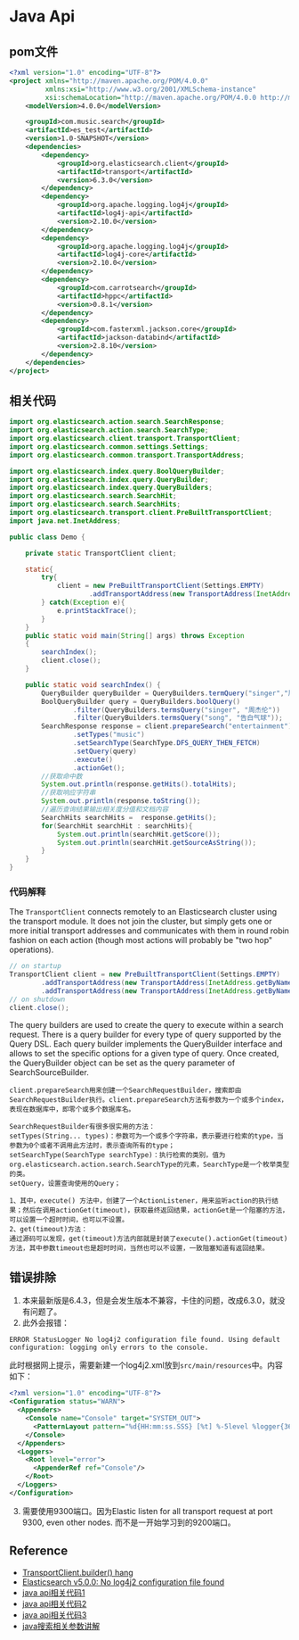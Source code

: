 # Java Api

## pom文件

```xml
<?xml version="1.0" encoding="UTF-8"?>
<project xmlns="http://maven.apache.org/POM/4.0.0"
         xmlns:xsi="http://www.w3.org/2001/XMLSchema-instance"
         xsi:schemaLocation="http://maven.apache.org/POM/4.0.0 http://maven.apache.org/xsd/maven-4.0.0.xsd">
    <modelVersion>4.0.0</modelVersion>

    <groupId>com.music.search</groupId>
    <artifactId>es_test</artifactId>
    <version>1.0-SNAPSHOT</version>
    <dependencies>
        <dependency>
            <groupId>org.elasticsearch.client</groupId>
            <artifactId>transport</artifactId>
            <version>6.3.0</version>
        </dependency>
        <dependency>
            <groupId>org.apache.logging.log4j</groupId>
            <artifactId>log4j-api</artifactId>
            <version>2.10.0</version>
        </dependency>
        <dependency>
            <groupId>org.apache.logging.log4j</groupId>
            <artifactId>log4j-core</artifactId>
            <version>2.10.0</version>
        </dependency>
        <dependency>
            <groupId>com.carrotsearch</groupId>
            <artifactId>hppc</artifactId>
            <version>0.8.1</version>
        </dependency>
        <dependency>
            <groupId>com.fasterxml.jackson.core</groupId>
            <artifactId>jackson-databind</artifactId>
            <version>2.8.10</version>
        </dependency>
    </dependencies>
</project>
```

## 相关代码

```java
import org.elasticsearch.action.search.SearchResponse;
import org.elasticsearch.action.search.SearchType;
import org.elasticsearch.client.transport.TransportClient;
import org.elasticsearch.common.settings.Settings;
import org.elasticsearch.common.transport.TransportAddress;

import org.elasticsearch.index.query.BoolQueryBuilder;
import org.elasticsearch.index.query.QueryBuilder;
import org.elasticsearch.index.query.QueryBuilders;
import org.elasticsearch.search.SearchHit;
import org.elasticsearch.search.SearchHits;
import org.elasticsearch.transport.client.PreBuiltTransportClient;
import java.net.InetAddress;

public class Demo {

    private static TransportClient client;

    static{
        try{
            client = new PreBuiltTransportClient(Settings.EMPTY)
                    .addTransportAddress(new TransportAddress(InetAddress.getByName("127.0.0.1"), 9300));
        } catch(Exception e){
            e.printStackTrace();
        }
    }
    public static void main(String[] args) throws Exception
    {
        searchIndex();
        client.close();
    }

    public static void searchIndex() {
        QueryBuilder queryBuilder = QueryBuilders.termQuery("singer","周杰伦");
        BoolQueryBuilder query = QueryBuilders.boolQuery()
                .filter(QueryBuilders.termsQuery("singer", "周杰伦"))
                .filter(QueryBuilders.termsQuery("song", "告白气球"));
        SearchResponse response = client.prepareSearch("entertainment")
                .setTypes("music")
                .setSearchType(SearchType.DFS_QUERY_THEN_FETCH)
                .setQuery(query)
                .execute()
                .actionGet();
        //获取命中数
        System.out.println(response.getHits().totalHits);
        //获取响应字符串
        System.out.println(response.toString());
        //遍历查询结果输出相关度分值和文档内容
        SearchHits searchHits =  response.getHits();
        for(SearchHit searchHit : searchHits){
            System.out.println(searchHit.getScore());
            System.out.println(searchHit.getSourceAsString());
        }
    }
}
```

### 代码解释

The `TransportClient` connects remotely to an Elasticsearch cluster using the transport module. It does not join the cluster, but simply gets one or more initial transport addresses and communicates with them in round robin fashion on each action (though most actions will probably be "two hop" operations).  

```java
// on startup
TransportClient client = new PreBuiltTransportClient(Settings.EMPTY)
        .addTransportAddress(new TransportAddress(InetAddress.getByName("host1"), 9300))
        .addTransportAddress(new TransportAddress(InetAddress.getByName("host2"), 9300));
// on shutdown
client.close();
```

The query builders are used to create the query to execute within a search request. There is a query builder for every type of query supported by the Query DSL. Each query builder implements the QueryBuilder interface and allows to set the specific options for a given type of query. Once created, the QueryBuilder object can be set as the query parameter of SearchSourceBuilder.

```
client.prepareSearch用来创建一个SearchRequestBuilder，搜索即由SearchRequestBuilder执行。client.prepareSearch方法有参数为一个或多个index，表现在数据库中，即零个或多个数据库名。
```

```
SearchRequestBuilder有很多很实用的方法：
setTypes(String... types)：参数可为一个或多个字符串，表示要进行检索的type，当参数为0个或者不调用此方法时，表示查询所有的type；
setSearchType(SearchType searchType)：执行检索的类别，值为org.elasticsearch.action.search.SearchType的元素，SearchType是一个枚举类型的类。
setQuery，设置查询使用的Query；
```

```
1、其中，execute() 方法中，创建了一个ActionListener，用来监听action的执行结果；然后在调用actionGet(timeout)，获取最终返回结果，actionGet是一个阻塞的方法，可以设置一个超时时间，也可以不设置。
2、get(timeout)方法：
通过源码可以发现，get(timeout)方法内部就是封装了execute().actionGet(timeout)方法，其中参数timeout也是超时时间，当然也可以不设置，一致阻塞知道有返回结果。
```



## 错误排除

1. 本来最新版是6.4.3，但是会发生版本不兼容，卡住的问题，改成6.3.0，就没有问题了。
2. 此外会报错：

```
ERROR StatusLogger No log4j2 configuration file found. Using default configuration: logging only errors to the console.
```

此时根据网上提示，需要新建一个log4j2.xml放到`src/main/resources`中。内容如下：

```xml
<?xml version="1.0" encoding="UTF-8"?>
<Configuration status="WARN">
  <Appenders>
    <Console name="Console" target="SYSTEM_OUT">
      <PatternLayout pattern="%d{HH:mm:ss.SSS} [%t] %-5level %logger{36} - %msg%n"/>
    </Console>
  </Appenders>
  <Loggers>
    <Root level="error">
      <AppenderRef ref="Console"/>
    </Root>
  </Loggers>
</Configuration>
```

3. 需要使用9300端口。因为Elastic listen for all transport request at port 9300, even other nodes. 而不是一开始学习到的9200端口。

## Reference

- [TransportClient.builder() hang](https://discuss.elastic.co/t/transportclient-builder-hang-indefinitely/51088/9)
- [Elasticsearch v5.0.0: No log4j2 configuration file found](https://discuss.elastic.co/t/elasticsearch-v5-0-0-no-log4j2-configuration-file-found/65476/3)
- [java api相关代码1](https://blog.csdn.net/feinifi/article/details/80799487)
- [java api相关代码2](http://aoyouzi.iteye.com/blog/2116597)
- [java api相关代码3](https://my.oschina.net/UpBoy/blog/699673)
- [java搜索相关参数讲解](https://blog.csdn.net/geloin/article/details/8907731)